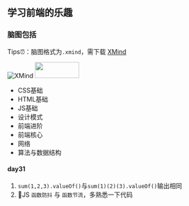 ## 学习前端的乐趣

### 脑图包括 

Tips⏰：脑图格式为`.xmind`，需下载 [XMind](https://www.xmind.cn)

![XMind](https://timgsa.baidu.com/timg?image&quality=80&size=b9999_10000&sec=1566627798554&di=27a976b0200f12cfb6f525627b97cd8c&imgtype=0&src=http%3A%2F%2F5b0988e595225.cdn.sohucs.com%2Fimages%2F20180929%2Fb5c6b39dcbdc4afaa62fe15d9f08848d.jpeg)
<img style="width:100px;height:36px" src="https://timgsa.baidu.com/timg?image&quality=80&size=b9999_10000&sec=1566627798554&di=27a976b0200f12cfb6f525627b97cd8c&imgtype=0&src=http%3A%2F%2F5b0988e595225.cdn.sohucs.com%2Fimages%2F20180929%2Fb5c6b39dcbdc4afaa62fe15d9f08848d.jpeg">

* CSS基础
* HTML基础
* JS基础
* 设计模式
* 前端进阶
* 前端核心
* 网络
* 算法与数据结构

#### day31

1. `sum(1,2,3).valueOf()`与`sum(1)(2)(3).valueOf()`输出相同
2. 🌟JS `函数防抖` 与 `函数节流`，多熟悉一下代码



